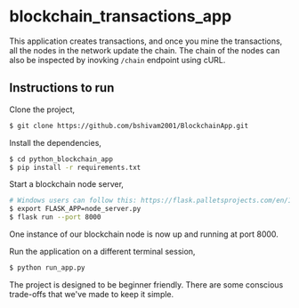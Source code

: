 # blockchain_transactions_app

This application creates transactions, and once you mine the transactions, all the nodes in the network update the chain. The chain of the nodes can also be inspected by inovking `/chain` endpoint using cURL.

## Instructions to run

Clone the project,

```sh
$ git clone https://github.com/bshivam2001/BlockchainApp.git
```

Install the dependencies,

```sh
$ cd python_blockchain_app
$ pip install -r requirements.txt
```

Start a blockchain node server,

```sh
# Windows users can follow this: https://flask.palletsprojects.com/en/1.1.x/cli/#application-discovery
$ export FLASK_APP=node_server.py
$ flask run --port 8000
```

One instance of our blockchain node is now up and running at port 8000.


Run the application on a different terminal session,

```sh
$ python run_app.py
```

The project is designed to be beginner friendly.
There are some conscious trade-offs that we've made to keep it simple.
